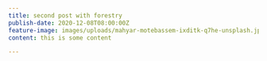 ```yaml
---
title: second post with forestry
publish-date: 2020-12-08T08:00:00Z
feature-image: images/uploads/mahyar-motebassem-ixditk-q7he-unsplash.jpg
content: this is some content

---
```

